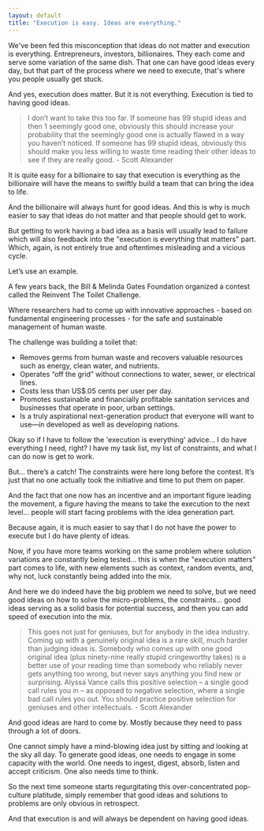 ```yaml
---
layout: default
title: "Execution is easy. Ideas are everything."
---
```

We've been fed this misconception that ideas do not matter and execution is everything. Entrepreneurs, investors, billionaires. They each come and serve some variation of the same dish. That one can have good ideas every day, but that part of the process where we need to execute, that's where you people usually get stuck.

And yes, execution does matter. But it is not everything. Execution is tied to having good ideas.

> I don’t want to take this too far. If someone has 99 stupid ideas and then 1 seemingly good one, obviously this should increase your probability that the seemingly good one is actually flawed in a way you haven’t noticed. If someone has 99 stupid ideas, obviously this should make you less willing to waste time reading their other ideas to see if they are really good. - Scott Alexander

It is quite easy for a billionaire to say that execution is everything as the billionaire will have the means to swiftly build a team that can bring the idea to life.

And the billionaire will always hunt for good ideas. And this is why is much easier to say that ideas do not matter and that people should get to work.

But getting to work having a bad idea as a basis will usually lead to failure which will also feedback into the "execution is everything that matters" part. Which, again, is not entirely true and oftentimes misleading and a vicious cycle.

Let’s use an example.

A few years back, the Bill & Melinda Gates Foundation organized a contest called the Reinvent The Toilet Challenge.

Where researchers had to come up with innovative approaches - based on fundamental engineering processes - for the safe and sustainable management of human waste.

The challenge was building a toilet that:


- Removes germs from human waste and recovers valuable resources such as energy, clean water, and nutrients.
- Operates “off the grid” without connections to water, sewer, or electrical lines.
- Costs less than US$.05 cents per user per day.
- Promotes sustainable and financially profitable sanitation services and businesses that operate in poor, urban settings.
- Is a truly aspirational next-generation product that everyone will want to use—in developed as well as developing nations.

Okay so if I have to follow the 'execution is everything' advice... I do have everything I need, right? I have my task list, my list of constraints, and what I can do now is get to work.

But… there’s a catch! The constraints were here long before the contest. It’s just that no one actually took the initiative and time to put them on paper.

And the fact that one now has an incentive and an important figure leading the movement, a figure having the means to take the execution to the next level... people will start facing problems with the idea generation part.

Because again, it is much easier to say that I do not have the power to execute but I do have plenty of ideas.

Now, if you have more teams working on the same problem where solution variations are constantly being tested... this is when the "execution matters" part comes to life, with new elements such as context, random events, and, why not, luck constantly being added into the mix.

And here we do indeed have the big problem we need to solve, but we need good ideas on how to solve the micro-problems, the constraints... good ideas serving as a solid basis for potential success, and then you can add speed of execution into the mix.

>This goes not just for geniuses, but for anybody in the idea industry. Coming up with a genuinely original idea is a rare skill, much harder than judging ideas is. Somebody who comes up with one good original idea (plus ninety-nine really stupid cringeworthy takes) is a better use of your reading time than somebody who reliably never gets anything too wrong, but never says anything you find new or surprising. Alyssa Vance calls this positive selection – a single good call rules you in – as opposed to negative selection, where a single bad call rules you out. You should practice positive selection for geniuses and other intellectuals. - Scott Alexander


And good ideas are hard to come by. Mostly because they need to pass through a lot of doors.

One cannot simply have a mind-blowing idea just by sitting and looking at the sky all day. To generate good ideas, one needs to engage in some capacity with the world. One needs to ingest, digest, absorb, listen and accept criticism. One also needs time to think.

So the next time someone starts regurgitating this over-concentrated pop-culture platitude, simply remember that good ideas and solutions to problems are only obvious in retrospect.

And that execution is and will always be dependent on having good ideas.

